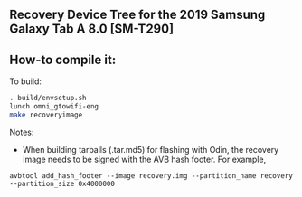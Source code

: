 ## Recovery Device Tree for the 2019 Samsung Galaxy Tab A 8.0 [SM-T290]

## How-to compile it:

To build:

```sh
. build/envsetup.sh
lunch omni_gtowifi-eng
make recoveryimage
```

Notes:
* When building tarballs (.tar.md5) for flashing with Odin, the recovery image needs to be signed with the AVB hash footer.  For example,

`avbtool add_hash_footer --image recovery.img --partition_name recovery --partition_size 0x4000000`

